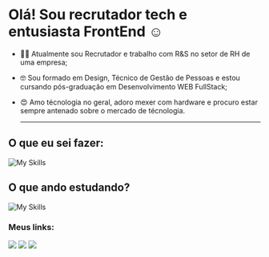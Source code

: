 # Olá! Sou recrutador tech e entusiasta FrontEnd ☺️

* 👨‍💻 Atualmente sou Recrutador e trabalho com R&S no setor de RH de uma empresa;
* 🤓 Sou formado em Design, Técnico de Gestão de Pessoas e estou cursando pós-graduação em Desenvolvimento WEB FullStack;
* 😍 Amo técnologia no geral, adoro mexer com hardware e procuro estar sempre antenado sobre o mercado de técnologia.

  <hr>
  
## O que eu sei fazer:
![My Skills](https://skillicons.dev/icons?i=html,css,js,git,figma,ps)

 ## O que ando estudando?
![My Skills](https://skillicons.dev/icons?i=react,vue,linux)

### Meus links:
<div>
  <a href="https://www.linkedin.com/in/pejota-paulojunior?utm_source=share&utm_campaign=share_via&utm_content=profile&utm_medium=android_app" target="_blank"><img src="https://img.shields.io/badge/linkedin-%230077B5.svg?style=for-the-badge&logo=linkedin&logoColor=white"></a>
  <a href="https://www.instagram.com/pj_chronic?igsh=YXJnN25nOTNzcjBn" target="_blank"><img src="https://img.shields.io/badge/-Instagram-%23E4405F?style=for-the-badge&logo=instagram&logoColor=white"></a>
  <a href="https://discord.gg/MMNX9kn29r"target="_blank"><img src="https://img.shields.io/badge/Discord-%235865F2.svg?style=for-the-badge&logo=discord&logoColor=white"></a>
</div>

<!--
**pjchronic/pjchronic** is a ✨ _special_ ✨ repository because its `README.md` (this file) appears on your GitHub profile.

Here are some ideas to get you started:

- 🔭 I’m currently working on ...
- 🌱 I’m currently learning ...
- 👯 I’m looking to collaborate on ...
- 🤔 I’m looking for help with ...
- 💬 Ask me about ...
- 📫 How to reach me: ...
- 😄 Pronouns: ...
- ⚡ Fun fact: ...
-->
